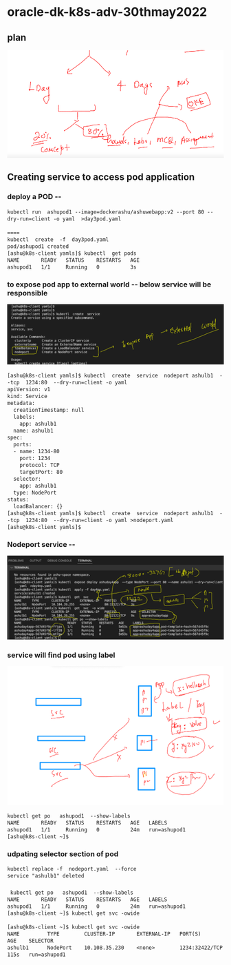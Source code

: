 # oracle-dk-k8s-adv-30thmay2022

## plan 

<img src="plan.png">

## Creating service to access pod application 

### deploy a POD -- 

```
kubectl run  ashupod1 --image=dockerashu/ashuwebapp:v2 --port 80 --dry-run=client -o yaml  >day3pod.yaml

====
kubectl  create  -f  day3pod.yaml 
pod/ashupod1 created
[ashu@k8s-client yamls]$ kubectl  get pods
NAME       READY   STATUS    RESTARTS   AGE
ashupod1   1/1     Running   0          3s

```

### to expose pod app to external world -- below service will be responsible 

<img src="svc1.png">

```
[ashu@k8s-client yamls]$ kubectl  create  service  nodeport ashulb1  --tcp  1234:80  --dry-run=client -o yaml 
apiVersion: v1
kind: Service
metadata:
  creationTimestamp: null
  labels:
    app: ashulb1
  name: ashulb1
spec:
  ports:
  - name: 1234-80
    port: 1234
    protocol: TCP
    targetPort: 80
  selector:
    app: ashulb1
  type: NodePort
status:
  loadBalancer: {}
[ashu@k8s-client yamls]$ kubectl  create  service  nodeport ashulb1  --tcp  1234:80  --dry-run=client -o yaml >nodeport.yaml
[ashu@k8s-client yamls]$ 

```

### Nodeport service --

<img src="np.png">

### service will find pod using label 

<img src="label.png">

```
kubectl get po   ashupod1  --show-labels 
NAME       READY   STATUS    RESTARTS   AGE   LABELS
ashupod1   1/1     Running   0          24m   run=ashupod1
[ashu@k8s-client ~]$ 

```

### udpating selector section of pod 

```
kubectl replace -f  nodeport.yaml  --force
service "ashulb1" deleted
```

###

```
 kubectl get po   ashupod1  --show-labels 
NAME       READY   STATUS    RESTARTS   AGE   LABELS
ashupod1   1/1     Running   0          24m   run=ashupod1
[ashu@k8s-client ~]$ kubectl get svc -owide

[ashu@k8s-client ~]$ kubectl get svc -owide
NAME         TYPE        CLUSTER-IP       EXTERNAL-IP   PORT(S)          AGE    SELECTOR
ashulb1      NodePort    10.108.35.230    <none>        1234:32422/TCP   115s   run=ashupod1
```
